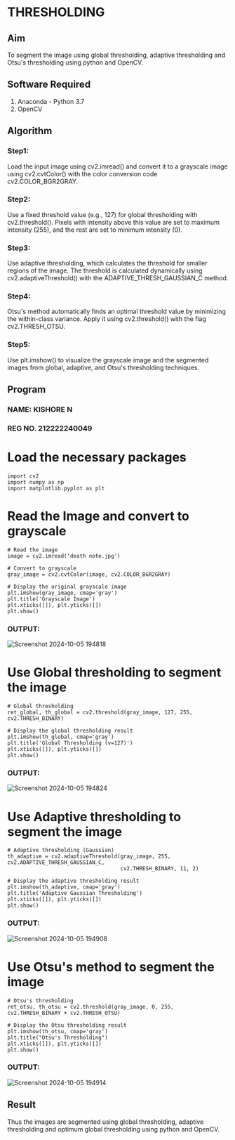 # THRESHOLDING
## Aim
To segment the image using global thresholding, adaptive thresholding and Otsu's thresholding using python and OpenCV.

## Software Required
1. Anaconda - Python 3.7
2. OpenCV

## Algorithm

### Step1:
Load the input image using cv2.imread() and convert it to a grayscale image using cv2.cvtColor() with the color conversion code cv2.COLOR_BGR2GRAY.

### Step2:
Use a fixed threshold value (e.g., 127) for global thresholding with cv2.threshold(). Pixels with intensity above this value are set to maximum intensity (255), and the rest are set to minimum intensity (0).

### Step3:
Use adaptive thresholding, which calculates the threshold for smaller regions of the image. The threshold is calculated dynamically using cv2.adaptiveThreshold() with the ADAPTIVE_THRESH_GAUSSIAN_C method.

### Step4:
Otsu's method automatically finds an optimal threshold value by minimizing the within-class variance. Apply it using cv2.threshold() with the flag cv2.THRESH_OTSU.

### Step5:
Use plt.imshow() to visualize the grayscale image and the segmented images from global, adaptive, and Otsu's thresholding techniques.

## Program
### NAME: KISHORE N
### REG NO. 212222240049


# Load the necessary packages
```
import cv2
import numpy as np
import matplotlib.pyplot as plt
```

# Read the Image and convert to grayscale
```
# Read the image
image = cv2.imread('death note.jpg')

# Convert to grayscale
gray_image = cv2.cvtColor(image, cv2.COLOR_BGR2GRAY)

# Display the original grayscale image
plt.imshow(gray_image, cmap='gray')
plt.title('Grayscale Image')
plt.xticks([]), plt.yticks([])
plt.show()
```
### OUTPUT:
![Screenshot 2024-10-05 194818](https://github.com/user-attachments/assets/c39ba071-9668-4eac-81bc-b9f5d8e5323c)

# Use Global thresholding to segment the image
```
# Global thresholding
ret_global, th_global = cv2.threshold(gray_image, 127, 255, cv2.THRESH_BINARY)

# Display the global thresholding result
plt.imshow(th_global, cmap='gray')
plt.title('Global Thresholding (v=127)')
plt.xticks([]), plt.yticks([])
plt.show()
```
### OUTPUT:
![Screenshot 2024-10-05 194824](https://github.com/user-attachments/assets/6e9b3f8c-f150-4f2b-96d9-a698048b5d61)

# Use Adaptive thresholding to segment the image
```
# Adaptive thresholding (Gaussian)
th_adaptive = cv2.adaptiveThreshold(gray_image, 255, cv2.ADAPTIVE_THRESH_GAUSSIAN_C,
                                    cv2.THRESH_BINARY, 11, 2)

# Display the adaptive thresholding result
plt.imshow(th_adaptive, cmap='gray')
plt.title('Adaptive Gaussian Thresholding')
plt.xticks([]), plt.yticks([])
plt.show()
```
### OUTPUT:
![Screenshot 2024-10-05 194908](https://github.com/user-attachments/assets/c14b575e-8049-478c-8f3d-80a5b6495a80)

# Use Otsu's method to segment the image 
```
# Otsu's thresholding
ret_otsu, th_otsu = cv2.threshold(gray_image, 0, 255, cv2.THRESH_BINARY + cv2.THRESH_OTSU)

# Display the Otsu thresholding result
plt.imshow(th_otsu, cmap='gray')
plt.title("Otsu's Thresholding")
plt.xticks([]), plt.yticks([])
plt.show()
```
### OUTPUT:
![Screenshot 2024-10-05 194914](https://github.com/user-attachments/assets/8ceb21c6-0d14-4e92-82f7-c02ee4ebd350)

## Result
Thus the images are segmented using global thresholding, adaptive thresholding and optimum global thresholding using python and OpenCV.
